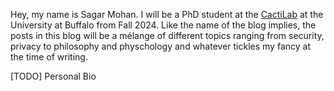 Hey, my name is Sagar Mohan. I will be a PhD student at the [CactiLab](https://cactilab.github.io/) at the University at Buffalo from Fall 2024. Like the name of the blog implies, the posts in this blog will be a mélange of different topics ranging from security, privacy to philosophy and physchology and whatever tickles my fancy at the time of writing.

[TODO] Personal Bio